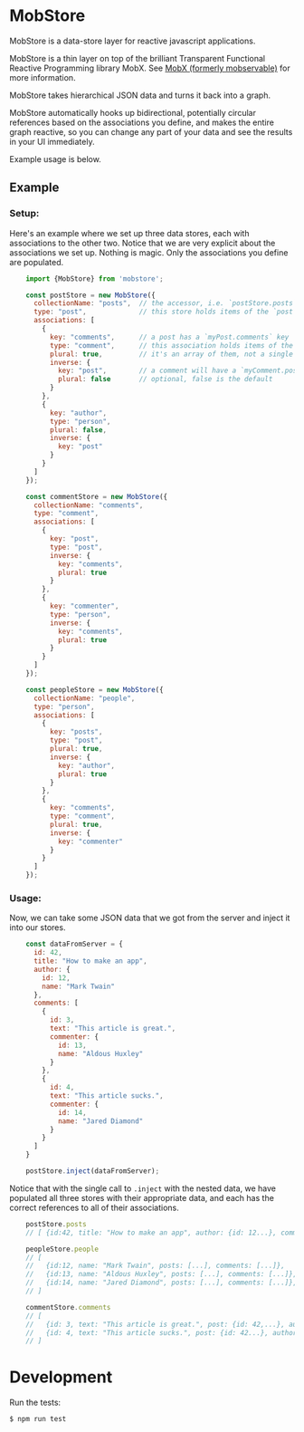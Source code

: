 # MobStore

MobStore is a data-store layer for reactive javascript applications.

MobStore is a thin layer on top of the brilliant Transparent Functional Reactive Programming library MobX. See [MobX (formerly mobservable)](http://mobxjs.github.io/mobx/) for more information.

MobStore takes hierarchical JSON data and turns it back into a graph.

MobStore automatically hooks up bidirectional, potentially circular references based on the associations you define, and makes the entire graph reactive, so you can change any part of your data and see the results in your UI immediately.

Example usage is below.


## Example

### Setup:

Here's an example where we set up three data stores, each with associations to the other two. Notice that we are very explicit about the associations we set up. Nothing is magic. Only the associations you define are populated.

```javascript
    import {MobStore} from 'mobstore';

    const postStore = new MobStore({
      collectionName: "posts",  // the accessor, i.e. `postStore.posts`
      type: "post",             // this store holds items of the `post` type.
      associations: [
        {
          key: "comments",      // a post has a `myPost.comments` key
          type: "comment",      // this association holds items of the `comment` type.
          plural: true,         // it's an array of them, not a single one.
          inverse: {
            key: "post",        // a comment will have a `myComment.post` key
            plural: false       // optional, false is the default
          }
        },
        {
          key: "author",
          type: "person",
          plural: false,
          inverse: {
            key: "post"
          }
        }
      ]
    });

    const commentStore = new MobStore({
      collectionName: "comments",
      type: "comment",
      associations: [
        {
          key: "post",
          type: "post",
          inverse: {
            key: "comments",
            plural: true
          }
        },
        {
          key: "commenter",
          type: "person",
          inverse: {
            key: "comments",
            plural: true
          }
        }
      ]
    });

    const peopleStore = new MobStore({
      collectionName: "people",
      type: "person",
      associations: [
        {
          key: "posts",
          type: "post",
          plural: true,
          inverse: {
            key: "author",
            plural: true
          }
        },
        {
          key: "comments",
          type: "comment",
          plural: true,
          inverse: {
            key: "commenter"
          }
        }
      ]
    });
```


### Usage:

Now, we can take some JSON data that we got from the server and inject it into our stores.

```javascript
    const dataFromServer = {
      id: 42,
      title: "How to make an app",
      author: {
        id: 12,
        name: "Mark Twain"
      },
      comments: [
        {
          id: 3,
          text: "This article is great.",
          commenter: {
            id: 13,
            name: "Aldous Huxley"
          }
        },
        {
          id: 4,
          text: "This article sucks.",
          commenter: {
            id: 14,
            name: "Jared Diamond"
          }
        }
      ]
    }

    postStore.inject(dataFromServer);
```


Notice that with the single call to `.inject` with the nested data, we have populated all three stores with their appropriate data, and each has the correct references to all of their associations.

```javascript
    postStore.posts
    // [ {id:42, title: "How to make an app", author: {id: 12...}, comments: [...]} ]

    peopleStore.people
    // [
    //   {id:12, name: "Mark Twain", posts: [...], comments: [...]},
    //   {id:13, name: "Aldous Huxley", posts: [...], comments: [...]},
    //   {id:14, name: "Jared Diamond", posts: [...], comments: [...]},
    // ]

    commentStore.comments
    // [
    //   {id: 3, text: "This article is great.", post: {id: 42,...}, author: {id: 13...}}
    //   {id: 4, text: "This article sucks.", post: {id: 42...}, author: {id: 14...}}
    // ]
```



# Development

Run the tests:

    $ npm run test
